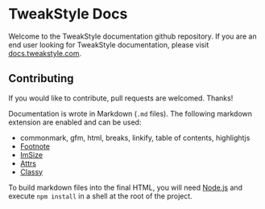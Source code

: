 TweakStyle Docs
===============
Welcome to the TweakStyle documentation github repository.
If you are an end user looking for TweakStyle documentation, please visit [docs.tweakstyle.com](http://docs.tweakstyle.com).

## Contributing

If you would like to contribute, pull requests are welcomed. Thanks!

Documentation is wrote in Markdown (`.md` files).
The following markdown extension are enabled and can be used:
- commonmark, gfm, html, breaks, linkify, table of contents, highlightjs
- [Footnote](https://github.com/markdown-it/markdown-it-footnote)
- [ImSize](https://github.com/tatsy/markdown-it-imsize)
- [Attrs](https://github.com/arve0/markdown-it-attrs)
- [Classy](https://github.com/andrey-p/markdown-it-classy)

To build markdown files into the final HTML, you will need [Node.js](https://nodejs.org/en/) and execute `npm install` in a shell at the root of the project.
